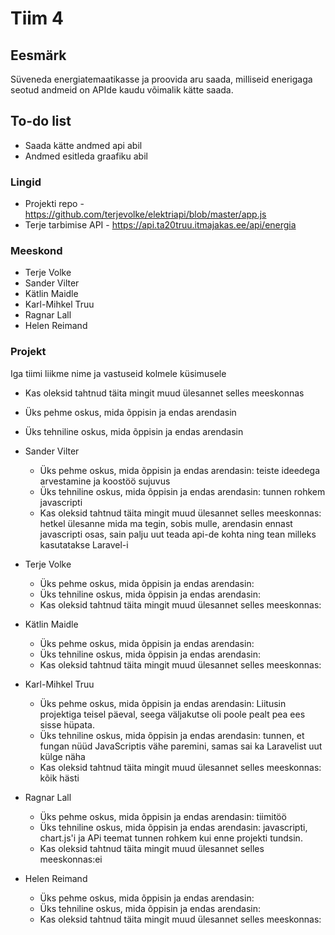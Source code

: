 # Tiim 4

## Eesmärk

Süveneda energiatemaatikasse ja proovida aru saada, milliseid enerigaga seotud andmeid on APIde kaudu võimalik kätte saada.

## To-do list

- Saada kätte andmed api abil
- Andmed esitleda graafiku abil

### Lingid

- Projekti repo - https://github.com/terjevolke/elektriapi/blob/master/app.js
- Terje tarbimise API - https://api.ta20truu.itmajakas.ee/api/energia

### Meeskond

- Terje Volke
- Sander Vilter
- Kätlin Maidle
- Karl-Mihkel Truu
- Ragnar Lall
- Helen Reimand

### Projekt

Iga tiimi liikme nime ja vastuseid kolmele küsimusele

- Kas oleksid tahtnud täita mingit muud ülesannet selles meeskonnas
- Üks pehme oskus, mida õppisin ja endas arendasin
- Üks tehniline oskus, mida õppisin ja endas arendasin

- Sander Vilter

  - Üks pehme oskus, mida õppisin ja endas arendasin: teiste ideedega arvestamine ja koostöö sujuvus
  - Üks tehniline oskus, mida õppisin ja endas arendasin: tunnen rohkem javascripti
  - Kas oleksid tahtnud täita mingit muud ülesannet selles meeskonnas: hetkel ülesanne mida ma tegin, sobis mulle, arendasin ennast javascripti osas, sain palju uut teada api-de kohta ning tean milleks kasutatakse Laravel-i

- Terje Volke

  - Üks pehme oskus, mida õppisin ja endas arendasin:
  - Üks tehniline oskus, mida õppisin ja endas arendasin:
  - Kas oleksid tahtnud täita mingit muud ülesannet selles meeskonnas:

- Kätlin Maidle

  - Üks pehme oskus, mida õppisin ja endas arendasin:
  - Üks tehniline oskus, mida õppisin ja endas arendasin:
  - Kas oleksid tahtnud täita mingit muud ülesannet selles meeskonnas:

- Karl-Mihkel Truu

  - Üks pehme oskus, mida õppisin ja endas arendasin: Liitusin projektiga teisel päeval, seega väljakutse oli poole pealt pea ees sisse hüpata.
  - Üks tehniline oskus, mida õppisin ja endas arendasin: tunnen, et fungan nüüd JavaScriptis vähe paremini, samas sai ka Laravelist uut külge näha
  - Kas oleksid tahtnud täita mingit muud ülesannet selles meeskonnas: kõik hästi

- Ragnar Lall

  - Üks pehme oskus, mida õppisin ja endas arendasin: tiimitöö
  - Üks tehniline oskus, mida õppisin ja endas arendasin: javascripti, chart.js'i ja APi teemat tunnen rohkem kui enne projekti tundsin.
  - Kas oleksid tahtnud täita mingit muud ülesannet selles meeskonnas:ei

- Helen Reimand
  - Üks pehme oskus, mida õppisin ja endas arendasin:
  - Üks tehniline oskus, mida õppisin ja endas arendasin:
  - Kas oleksid tahtnud täita mingit muud ülesannet selles meeskonnas:
